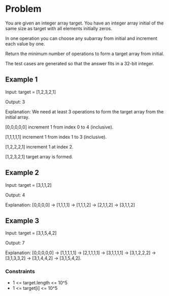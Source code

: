 # Problem

You are given an integer array target. You have an integer array initial of the same size as target with all elements initially zeros.

In one operation you can choose any subarray from initial and increment each value by one.

Return the minimum number of operations to form a target array from initial.

The test cases are generated so that the answer fits in a 32-bit integer.

## Example 1

Input: target = [1,2,3,2,1]

Output: 3

Explanation: We need at least 3 operations to form the target array from the initial array.

[0,0,0,0,0] increment 1 from index 0 to 4 (inclusive).

[1,1,1,1,1] increment 1 from index 1 to 3 (inclusive).

[1,2,2,2,1] increment 1 at index 2.

[1,2,3,2,1] target array is formed.

## Example 2

Input: target = [3,1,1,2]

Output: 4

Explanation: [0,0,0,0] -> [1,1,1,1] -> [1,1,1,2] -> [2,1,1,2] -> [3,1,1,2]

## Example 3

Input: target = [3,1,5,4,2]

Output: 7

Explanation: [0,0,0,0,0] -> [1,1,1,1,1] -> [2,1,1,1,1] -> [3,1,1,1,1] -> [3,1,2,2,2] -> [3,1,3,3,2] -> [3,1,4,4,2] -> [3,1,5,4,2].

### Constraints

- 1 <= target.length <= 10^5
- 1 <= target[i] <= 10^5
